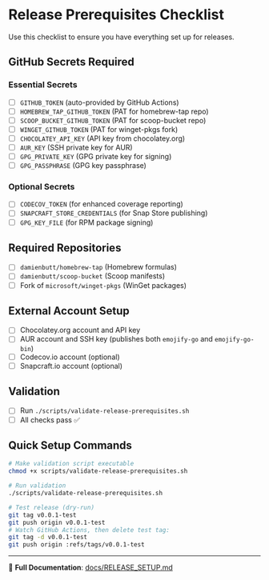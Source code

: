 # Release Prerequisites Checklist

Use this checklist to ensure you have everything set up for releases.

## GitHub Secrets Required

### Essential Secrets

-   [ ] `GITHUB_TOKEN` (auto-provided by GitHub Actions)
-   [ ] `HOMEBREW_TAP_GITHUB_TOKEN` (PAT for homebrew-tap repo)
-   [ ] `SCOOP_BUCKET_GITHUB_TOKEN` (PAT for scoop-bucket repo)
-   [ ] `WINGET_GITHUB_TOKEN` (PAT for winget-pkgs fork)
-   [ ] `CHOCOLATEY_API_KEY` (API key from chocolatey.org)
-   [ ] `AUR_KEY` (SSH private key for AUR)
-   [ ] `GPG_PRIVATE_KEY` (GPG private key for signing)
-   [ ] `GPG_PASSPHRASE` (GPG key passphrase)

### Optional Secrets

-   [ ] `CODECOV_TOKEN` (for enhanced coverage reporting)
-   [ ] `SNAPCRAFT_STORE_CREDENTIALS` (for Snap Store publishing)
-   [ ] `GPG_KEY_FILE` (for RPM package signing)

## Required Repositories

-   [ ] `damienbutt/homebrew-tap` (Homebrew formulas)
-   [ ] `damienbutt/scoop-bucket` (Scoop manifests)
-   [ ] Fork of `microsoft/winget-pkgs` (WinGet packages)

## External Account Setup

-   [ ] Chocolatey.org account and API key
-   [ ] AUR account and SSH key (publishes both `emojify-go` and `emojify-go-bin`)
-   [ ] Codecov.io account (optional)
-   [ ] Snapcraft.io account (optional)

## Validation

-   [ ] Run `./scripts/validate-release-prerequisites.sh`
-   [ ] All checks pass ✅

## Quick Setup Commands

```bash
# Make validation script executable
chmod +x scripts/validate-release-prerequisites.sh

# Run validation
./scripts/validate-release-prerequisites.sh

# Test release (dry-run)
git tag v0.0.1-test
git push origin v0.0.1-test
# Watch GitHub Actions, then delete test tag:
git tag -d v0.0.1-test
git push origin :refs/tags/v0.0.1-test
```

---

📖 **Full Documentation**: [docs/RELEASE_SETUP.md](./RELEASE_SETUP.md)

